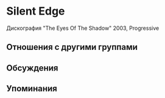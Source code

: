 # Silent Edge

Дискография
"The Eyes Of The Shadow" 2003, Progressive

## Отношения с другими группами


## Обсуждения


## Упоминания

